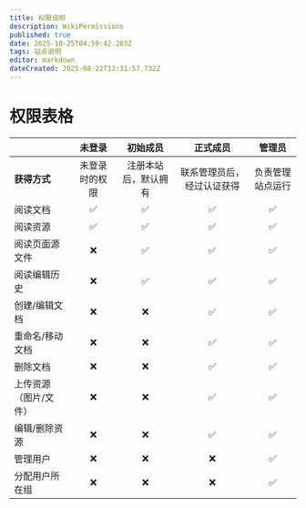 ```yaml
---
title: 权限说明
description: WikiPermissions
published: true
date: 2025-10-25T04:59:42.283Z
tags: 站点说明
editor: markdown
dateCreated: 2025-08-22T13:31:57.732Z
---
```


# 权限表格
|                             | 未登录 | 初始成员 | 正式成员 | 管理员 |
|-----------------------------|:------:|:--------:|:--------:|:------:|
| **获得方式**                 | 未登录时的权限 | 注册本站后，默认拥有 | 联系管理员后，经过认证获得 | 负责管理站点运行 |
| 阅读文档                     | ✅     | ✅       | ✅       | ✅     |
| 阅读资源                    | ✅     | ✅       | ✅       | ✅     |
| 阅读页面源文件               | ❌     | ✅       | ✅       | ✅     |
| 阅读编辑历史                 | ❌     | ✅       | ✅       | ✅     |
| 创建/编辑文档                | ❌     | ❌       | ✅       | ✅     |
| 重命名/移动文档              | ❌     | ❌       | ✅       | ✅     |
| 删除文档                     | ❌     | ❌       | ✅       | ✅     |
| 上传资源（图片/文件）        | ❌     | ❌       | ✅       | ✅     |
| 编辑/删除资源                | ❌     | ❌       | ✅       | ✅     |
| 管理用户                     | ❌     | ❌       | ❌       | ✅     |
| 分配用户所在组                | ❌     | ❌       | ❌       | ✅     |
